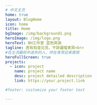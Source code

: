 ```yaml
---
# 中文主页
home: true
layout: BlogHome
icon: home
title: Home
bgImage: /img/background1.png
heroImage: /img/logo.png
heroText: BH工作室 蓝色冥渊
tagline: 若有知音见觅，不辞遍唱青冥<br>
#在主流霸权中迷失的人，终在青冥迎来救赎
heroFullScreen: true
projects:
  - icon: project
    name: project name
    desc: project detailed description
    link: https://your.project.link

#footer: customize your footer text

---
```


